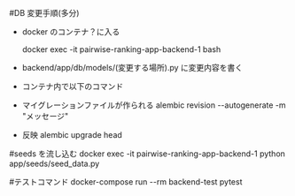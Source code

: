#DB 変更手順(多分)

- docker のコンテナ？に入る
  <!-- docker exec -it pairwise-ranking-app_backend_1 bash -->

  docker exec -it pairwise-ranking-app-backend-1 bash

- backend/app/db/models/(変更する場所).py に変更内容を書く

- コンテナ内で以下のコマンド

- マイグレーションファイルが作られる
  alembic revision --autogenerate -m "メッセージ"

- 反映
  alembic upgrade head

#seeds を流し込む
docker exec -it pairwise-ranking-app-backend-1 python app/seeds/seed_data.py

#テストコマンド
docker-compose run --rm backend-test pytest
